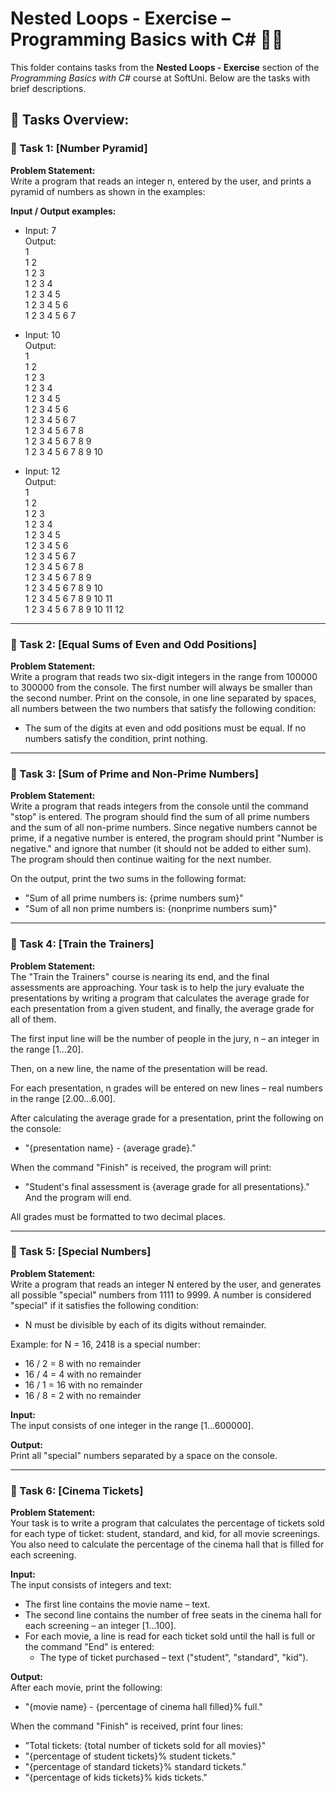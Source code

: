 # Nested Loops - Exercise – Programming Basics with C# 🧑‍💻

This folder contains tasks from the **Nested Loops - Exercise** section of the _Programming Basics with C#_ course at SoftUni. Below are the tasks with brief descriptions.

## 🔧 Tasks Overview:

### 📝 Task 1: [Number Pyramid]  
**Problem Statement:**  
Write a program that reads an integer n, entered by the user, and prints a pyramid of numbers as shown in the examples:

**Input / Output examples:**

- Input: 7  
  Output:  
  1  
  1 2  
  1 2 3  
  1 2 3 4  
  1 2 3 4 5  
  1 2 3 4 5 6  
  1 2 3 4 5 6 7

- Input: 10  
  Output:  
  1  
  1 2  
  1 2 3  
  1 2 3 4  
  1 2 3 4 5  
  1 2 3 4 5 6  
  1 2 3 4 5 6 7  
  1 2 3 4 5 6 7 8  
  1 2 3 4 5 6 7 8 9  
  1 2 3 4 5 6 7 8 9 10

- Input: 12  
  Output:  
  1  
  1 2  
  1 2 3  
  1 2 3 4  
  1 2 3 4 5  
  1 2 3 4 5 6  
  1 2 3 4 5 6 7  
  1 2 3 4 5 6 7 8  
  1 2 3 4 5 6 7 8 9  
  1 2 3 4 5 6 7 8 9 10  
  1 2 3 4 5 6 7 8 9 10 11  
  1 2 3 4 5 6 7 8 9 10 11 12

---

### 📝 Task 2: [Equal Sums of Even and Odd Positions]  
**Problem Statement:**  
Write a program that reads two six-digit integers in the range from 100000 to 300000 from the console. The first number will always be smaller than the second number. Print on the console, in one line separated by spaces, all numbers between the two numbers that satisfy the following condition:

- The sum of the digits at even and odd positions must be equal. If no numbers satisfy the condition, print nothing.

---

### 📝 Task 3: [Sum of Prime and Non-Prime Numbers]  
**Problem Statement:**  
Write a program that reads integers from the console until the command "stop" is entered. The program should find the sum of all prime numbers and the sum of all non-prime numbers. Since negative numbers cannot be prime, if a negative number is entered, the program should print "Number is negative." and ignore that number (it should not be added to either sum). The program should then continue waiting for the next number.

On the output, print the two sums in the following format:

- "Sum of all prime numbers is: {prime numbers sum}"
- "Sum of all non prime numbers is: {nonprime numbers sum}"

---

### 📝 Task 4: [Train the Trainers]  
**Problem Statement:**  
The "Train the Trainers" course is nearing its end, and the final assessments are approaching. Your task is to help the jury evaluate the presentations by writing a program that calculates the average grade for each presentation from a given student, and finally, the average grade for all of them.

The first input line will be the number of people in the jury, n – an integer in the range [1…20].

Then, on a new line, the name of the presentation will be read.

For each presentation, n grades will be entered on new lines – real numbers in the range [2.00…6.00].

After calculating the average grade for a presentation, print the following on the console:

- "{presentation name} - {average grade}."

When the command "Finish" is received, the program will print:  
- "Student's final assessment is {average grade for all presentations}."  
And the program will end.

All grades must be formatted to two decimal places.

---

### 📝 Task 5: [Special Numbers]  
**Problem Statement:**  
Write a program that reads an integer N entered by the user, and generates all possible "special" numbers from 1111 to 9999. A number is considered "special" if it satisfies the following condition:

- N must be divisible by each of its digits without remainder.

Example: for N = 16, 2418 is a special number:

- 16 / 2 = 8 with no remainder
- 16 / 4 = 4 with no remainder
- 16 / 1 = 16 with no remainder
- 16 / 8 = 2 with no remainder

**Input:**  
The input consists of one integer in the range [1…600000].

**Output:**  
Print all "special" numbers separated by a space on the console.

---

### 📝 Task 6: [Cinema Tickets]  
**Problem Statement:**  
Your task is to write a program that calculates the percentage of tickets sold for each type of ticket: student, standard, and kid, for all movie screenings. You also need to calculate the percentage of the cinema hall that is filled for each screening.

**Input:**  
The input consists of integers and text:

- The first line contains the movie name – text.
- The second line contains the number of free seats in the cinema hall for each screening – an integer [1…100].
- For each movie, a line is read for each ticket sold until the hall is full or the command "End" is entered:
  - The type of ticket purchased – text ("student", "standard", "kid").

**Output:**  
After each movie, print the following:

- "{movie name} - {percentage of cinema hall filled}% full."

When the command "Finish" is received, print four lines:

- "Total tickets: {total number of tickets sold for all movies}"
- "{percentage of student tickets}% student tickets."
- "{percentage of standard tickets}% standard tickets."
- "{percentage of kids tickets}% kids tickets."
